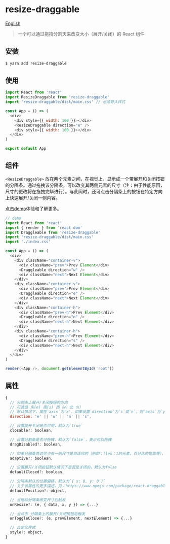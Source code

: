 # resize-draggable

[English](README-en.md)

> 一个可以通过拖拽分割天来改变大小（展开/关闭）的 React 组件

## 安装

```bash
$ yarn add resize-draggable
```

## 使用

```js
import React from 'react'
import ResizeDraggable from 'resize-draggable'
import 'resize-draggable/dist/main.css' // 必须导入样式

const App = () => (
  <div>
    <div style={{ width: 100 }}></div>
    <ResizeDraggable direction="e" />
    <div style={{ width: 100 }}></div>
  </div>
)

export default App
```

## <ResizeDraggable>组件

`<ResizeDraggable>` 放在两个元素之间，在视觉上，显示成一个带展开和关闭按钮的分隔条。通过拖拽该分隔条，可以改变其两侧元素的尺寸（注：由于性能原因，尺寸的更改将在拖拽完毕进行）。与此同时，还可点击分隔条上的按钮在特定方向上快速展开/关闭一侧内容。

点击[demo](http://212.64.77.74:8080/resizedraggable/index.html)体验和了解更多。

```js
// demo
import React from 'react'
import { render } from 'react-dom'
import Draggleable from 'resize-draggable'
import 'resize-draggable/dist/main.css'
import './index.css'

const App = () => (
  <div>
    <div className="container-v">
      <div className="prev">Prev Element</div>
      <Draggleable direction="w" />
      <div className="next">Next Element</div>
    </div>
    <div className="container-v">
      <div className="prev">Prev Element</div>
      <Draggleable direction="e" />
      <div className="next">Next Element</div>
    </div>
    <div className="container-h">
      <div className="prev-h">Prev Element</div>
      <Draggleable direction="n" />
      <div className="next-h">Next Element</div>
    </div>
    <div className="container-h">
      <div className="prev-h">Prev Element</div>
      <Draggleable direction="s" />
      <div className="next-h">Next Element</div>
    </div>
  </div>
)

render(<App />, document.getElementById('root'))
```

## <ResizeDraggable> 属性

```js
{
  // 分割条上展开/关闭按钮的方向
  // 可选值 东(e) 南(s) 西（w）北（n）
  // 默认情况下，属性`axis`为'x'，如果设置`direction`为`s`或`n`，则`axis`为`y`
  direction: 'e' || 'w' || 'n' || 's',

  // 设置展开关闭是否可用，默认为`true`
  closable?: boolean,

  // 设置分割条是否可拖拽，默认为`false`，表示可以拖拽
  dragDisabled?: boolean,

  // 如果分隔条两边至少有一侧尺寸是自适应的（例如：flex：1的元素，百分比的宽高等），那么请设置`adaptive`为true，默认为`false`
  adaptive?: boolean,

  // 设置展开/关闭按钮默认情况下是否是关闭的，默认为false
  defaultClosed?: boolean,

  // 分隔条默认的位置偏移，默认为`{ x: 0, y: 0 }`
  // 关于该属性的更多描述，见：https://www.npmjs.com/package/react-draggable
  defaultPosition?: object,

  // 当拖动分隔条改变尺寸后触发
  onResize?: (e, { data, x, y }) => {...}

  // 当点击 分隔条上的展开/关闭按钮后触发
  onToggleClose?: (e, prevElement, nextElement) => {...}

  // 自定义样式
  style?: object,
}
```
